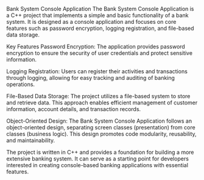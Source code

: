 Bank System Console Application
The Bank System Console Application is a C++ project that implements a simple and basic functionality of a bank system. It is designed as a console application and focuses on core features such as password encryption, logging registration, and file-based data storage.

Key Features
Password Encryption: The application provides password encryption to ensure the security of user credentials and protect sensitive information.

Logging Registration: Users can register their activities and transactions through logging, allowing for easy tracking and auditing of banking operations.

File-Based Data Storage: The project utilizes a file-based system to store and retrieve data. This approach enables efficient management of customer information, account details, and transaction records.

Object-Oriented Design: The Bank System Console Application follows an object-oriented design, separating screen classes (presentation) from core classes (business logic). This design promotes code modularity, reusability, and maintainability.

The project is written in C++ and provides a foundation for building a more extensive banking system. It can serve as a starting point for developers interested in creating console-based banking applications with essential features.
